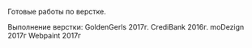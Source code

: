 Готовые работы по верстке.

Выполнение верстки:
GoldenGerls 2017г.
CrediBank 2016г.
moDezign 2017г
Webpaint 2017г

